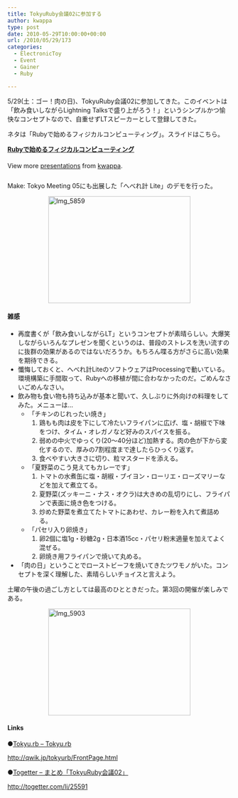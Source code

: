 ```yaml
---
title: TokyuRuby会議02に参加する
author: kwappa
type: post
date: 2010-05-29T10:00:00+00:00
url: /2010/05/29/173
categories:
  - ElectronicToy
  - Event
  - Gainer
  - Ruby

---
```

5/29(土：ゴー！肉の日)、TokyuRuby会議02に参加してきた。このイベントは「飲み食いしながらLightning Talksで盛り上がろう！」というシンプルかつ愉快なコンセプトなので、自重せずLTスピーカーとして登録してきた。

ネタは「Rubyで始めるフィジカルコンピューティング」。スライドはこちら。

<div id="__ss_4358753" style="width: 425px;">
  <strong><a href="http://www.slideshare.net/kwappa/ruby-4358753" title="Rubyで始めるフィジカルコンピューティング">Rubyで始めるフィジカルコンピューティング</a></strong></p> 
  
  <div style="padding: 5px 0pt 12px;">
    View more <a href="http://www.slideshare.net/">presentations</a> from <a href="http://www.slideshare.net/kwappa">kwappa</a>.
  </div>
</div>

Make: Tokyo Meeting 05にも出展した「へべれ計 Lite」のデモを行った。

<a href="http://kwappa.txt-nifty.com/.shared/image.html?/photos/uncategorized/2010/05/31/img_5859.jpg" onclick="window.open(this.href, '_blank', 'width=640,height=480,scrollbars=no,resizable=no,toolbar=no,directories=no,location=no,menubar=no,status=no,left=0,top=0'); return false"><img alt="Img_5859" title="Img_5859" src="http://kwappa.txt-nifty.com/blog/images/2010/05/31/img_5859.jpg" width="320" height="240" border="0" style="display: block; margin: auto;" /></a> 

<!--more-->

#### 雑感

  * 再度書くが「飲み食いしながらLT」というコンセプトが素晴らしい。大爆笑しながらいろんなプレゼンを聞くというのは、普段のストレスを洗い流すのに抜群の効果があるのではないだろうか。もちろん喋る方がさらに高い効果を期待できる。
  * 懺悔しておくと、へべれ計LiteのソフトウェアはProcessingで動いている。環境構築に手間取って、Rubyへの移植が間に合わなかったのだ。ごめんなさいごめんなさい。
  * 飲み物も食い物も持ち込みが基本と聞いて、久しぶりに外向けの料理をしてみた。メニューは… 
      * 「チキンのじれったい焼き」 
          1. 鶏もも肉は皮を下にして冷たいフライパンに広げ、塩・胡椒で下味をつけ、タイム・オレガノなど好みのスパイスを振る。
          2. 弱めの中火でゆっくり(20〜40分ほど)加熱する。肉の色が下から変化するので、厚みの7割程度まで達したらひっくり返す。
          3. 食べやすい大きさに切り、粒マスタードを添える。
      * 「夏野菜のこう見えてもカレーです」 
          1. トマトの水煮缶に塩・胡椒・ブイヨン・ローリエ・ローズマリーなどを加えて煮立てる。
          2. 夏野菜(ズッキーニ・ナス・オクラ)は大きめの乱切りにし、フライパンで表面に焼き色をつける。
          3. 炒めた野菜を煮立てたトマトにあわせ、カレー粉を入れて煮詰める。
      * 「パセリ入り卵焼き」 
          1. 卵2個に塩1g・砂糖2g・日本酒15cc・パセリ粉末適量を加えてよく混ぜる。
          2. 卵焼き用フライパンで焼いて丸める。
  * 「肉の日」ということでローストビーフを焼いてきたツワモノがいた。コンセプトを深く理解した、素晴らしいチョイスと言えよう。

土曜の午後の過ごし方としては最高のひとときだった。第3回の開催が楽しみである。

<a href="http://kwappa.txt-nifty.com/.shared/image.html?/photos/uncategorized/2010/05/31/img_5903.jpg" onclick="window.open(this.href, '_blank', 'width=640,height=480,scrollbars=no,resizable=no,toolbar=no,directories=no,location=no,menubar=no,status=no,left=0,top=0'); return false"><img alt="Img_5903" title="Img_5903" src="http://kwappa.txt-nifty.com/blog/images/2010/05/31/img_5903.jpg" width="320" height="240" border="0" style="display: block; margin: auto;" /></a> 

#### Links

●<a href="http://qwik.jp/tokyurb/" target="_blank">Tokyu.rb &#8211; Tokyu.rb</a>
  
http://qwik.jp/tokyurb/FrontPage.html

●<a href="http://togetter.com/li/25591" target="_blank">Togetter &#8211; まとめ「TokyuRuby会議02」</a>
  
http://togetter.com/li/25591
